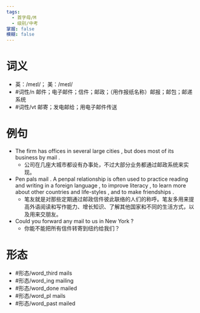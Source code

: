 ```yaml
---
tags:
  - 首字母/M
  - 级别/中考
掌握: false
模糊: false
---
```

# 词义
- 英：/meɪl/； 美：/meɪl/
- #词性/n  邮件；电子邮件；信件；邮政；（用作报纸名称）邮报；邮包；邮递系统
- #词性/vt  邮寄；发电邮给；用电子邮件传送
# 例句
- The firm has offices in several large cities , but does most of its business by mail .
	- 公司在几座大城市都设有办事处，不过大部分业务都通过邮政系统来实现。
- Pen pals mail . A penpal relationship is often used to practice reading and writing in a foreign language , to improve literacy , to learn more about other countries and life-styles , and to make friendships .
	- 笔友就是对那些定期通过邮政信件彼此联络的人们的称呼。笔友多用来提高外语阅读和写作能力、增长知识、了解其他国家和不同的生活方式，以及用来交朋友。
- Could you forward any mail to us in New York ?
	- 你能不能把所有信件转寄到纽约给我们？
# 形态
- #形态/word_third mails
- #形态/word_ing mailing
- #形态/word_done mailed
- #形态/word_pl mails
- #形态/word_past mailed
